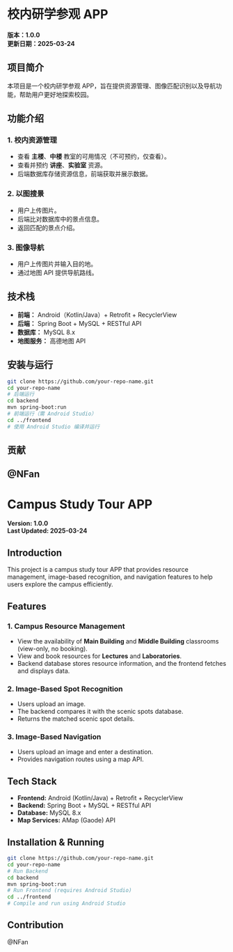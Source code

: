 # 校内研学参观 APP

**版本：1.0.0**  
**更新日期：2025-03-24**  

## 项目简介
本项目是一个校内研学参观 APP，旨在提供资源管理、图像匹配识别以及导航功能，帮助用户更好地探索校园。

## 功能介绍

### 1. 校内资源管理
- 查看 **主楼**、**中楼** 教室的可用情况（不可预约，仅查看）。
- 查看并预约 **讲座**、**实验室** 资源。
- 后端数据库存储资源信息，前端获取并展示数据。

### 2. 以图搜景
- 用户上传图片。
- 后端比对数据库中的景点信息。
- 返回匹配的景点介绍。

### 3. 图像导航
- 用户上传图片并输入目的地。
- 通过地图 API 提供导航路线。

## 技术栈
- **前端：** Android（Kotlin/Java）+ Retrofit + RecyclerView
- **后端：** Spring Boot + MySQL + RESTful API
- **数据库：** MySQL 8.x
- **地图服务：** 高德地图 API

## 安装与运行
```bash
git clone https://github.com/your-repo-name.git
cd your-repo-name
# 后端运行
cd backend
mvn spring-boot:run
# 前端运行（需 Android Studio）
cd ../frontend
# 使用 Android Studio 编译并运行
```

## 贡献
@NFan
---

# Campus Study Tour APP

**Version: 1.0.0**  
**Last Updated: 2025-03-24**  

## Introduction
This project is a campus study tour APP that provides resource management, image-based recognition, and navigation features to help users explore the campus efficiently.

## Features

### 1. Campus Resource Management
- View the availability of **Main Building** and **Middle Building** classrooms (view-only, no booking).
- View and book resources for **Lectures** and **Laboratories**.
- Backend database stores resource information, and the frontend fetches and displays data.

### 2. Image-Based Spot Recognition
- Users upload an image.
- The backend compares it with the scenic spots database.
- Returns the matched scenic spot details.

### 3. Image-Based Navigation
- Users upload an image and enter a destination.
- Provides navigation routes using a map API.

## Tech Stack
- **Frontend:** Android (Kotlin/Java) + Retrofit + RecyclerView
- **Backend:** Spring Boot + MySQL + RESTful API
- **Database:** MySQL 8.x
- **Map Services:** AMap (Gaode) API

## Installation & Running
```bash
git clone https://github.com/your-repo-name.git
cd your-repo-name
# Run Backend
cd backend
mvn spring-boot:run
# Run Frontend (requires Android Studio)
cd ../frontend
# Compile and run using Android Studio
```

## Contribution
@NFan
